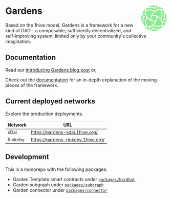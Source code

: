 # Gardens <a href="https://gardens.1hive.org/"><img align="right" src=".github/assets/gardens.svg" height="80px" /></a>

Based on the 1hive model, Gardens is a framework for a new kind of DAO - a composable, sufficiently decentralized, and self-improving system, limited only by your community's collective imagination.

## Documentation

Read our [Introducing Gardens blog post](https://gardens.substack.com/p/introducing-gardens) or,

Check out the [documentation](https://1hive.gitbook.io/gardens/) for an in-depth explanation of the moving pieces of the framework.

## Current deployed networks

Explore the production deployments.

|Network  | URL |
| ------------- | ------------- |
| xDai | https://gardens-xdai.1hive.org/ |
| Rinkeby | https://gardens-rinkeby.1hive.org/ |

## Development

This is a monorepo with the following packages:

- Garden Template smart contracts under [`packages/hardhat`](https://github.com/1Hive/gardens/tree/master/packages/hardhat)
- Garden subgraph under [`packages/subgraph`](https://github.com/1Hive/gardens/tree/master/packages/subgraph)
- Garden connector under [`packages/connector`](https://github.com/1Hive/gardens/tree/master/packages/connector)
